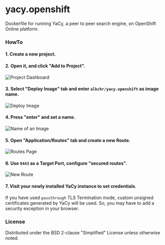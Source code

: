 # yacy.openshift
Dockerfile for running YaCy, a peer to peer search engine, on OpenShift Online platform.

### HowTo
#### 1. Create a new project.
#### 2. Open it, and click "Add to Project".
![Project Dashboard](https://github.com/alkchr/yacy.openshift/raw/master/images/001.png)
#### 3. Select "Deploy Image" tab and enter `alkchr/yacy.openshift` as image name.
![Deploy Image](https://github.com/alkchr/yacy.openshift/raw/master/images/002.png)
#### 4. Press "enter" and set a name.
![Name of an Image](https://github.com/alkchr/yacy.openshift/raw/master/images/003.png)
#### 5. Open "Application/Routes" tab and create a new Route.
![Routes Page](https://github.com/alkchr/yacy.openshift/raw/master/images/004.png)
#### 6. Use `8443` as a Target Port, configure "secured routes".
![New Route](https://github.com/alkchr/yacy.openshift/raw/master/images/005.png)
#### 7. Visit your newly installed YaCy instance to set credentials.
If you have used `passthrough` TLS Termination mode, custom unsigned certificates
generated by YaCy will be used. So, you may have to add a security exception in your browser.

### License
Distributed under the BSD 2-clause "Simplified" License unless otherwise noted.

